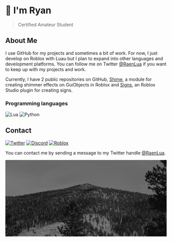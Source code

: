 # :wave: I'm Ryan

> Certified Amateur Student

## About Me

I use GitHub for my projects and sometimes a bit of work. For now, I just develop on Roblox with Luau but I plan to expand into other languages and development platforms. You can follow me on Twitter [@RaenLua](https://twitter.com/RaenLua) if you want to keep up with my projects and work.

Currently, I have 2 public repositories on GitHub, [Shime](https://github.com/RyanLua/Shime), a module for creating shimmer effects on GuiObjects in Roblox and [Signs](https://github.com/RyanLua/Signs), an Roblox Studio plugin for creating signs.

### Programming languages

![Lua](https://img.shields.io/badge/-Lua-2C2D72?logo=lua) ![Python](https://img.shields.io/badge/-Python-3776AB?logo=python&logoColor=white)

## Contact

[![Twitter](https://img.shields.io/badge/-Twitter-1DA1F2?logo=twitter&logoColor=white)](https://twitter.com/RaenLua)
[![Discord](https://img.shields.io/badge/-Discord-5865F2?logo=discord&logoColor=white)](https://discord.com/invite/ET7k2nmU)
[![Roblox](https://img.shields.io/badge/-Roblox-000000?logo=roblox&logoColor=white)](https://www.roblox.com/users/345072461/profile)

You can contact me by sending a message to my Twitter handle [@RaenLua](https://twitter.com/RaenLua).

![Banner](Ryan%20Profile%20Banner.png)
